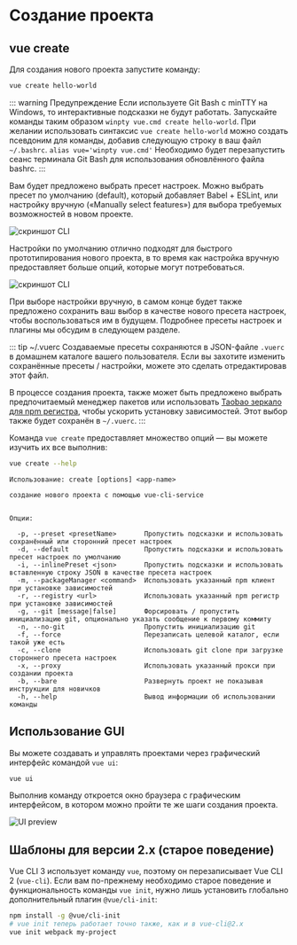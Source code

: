 # Создание проекта

## vue create

Для создания нового проекта запустите команду:

``` bash
vue create hello-world
```

::: warning Предупреждение
Если используете Git Bash с minTTY на Windows, то интерактивные подсказки не будут работать. Запускайте команды таким образом `winpty vue.cmd create hello-world`.
При желании использовать синтаксис `vue create hello-world` можно создать псевдоним для команды, добавив следующую строку в ваш файл `~/.bashrc`.
`alias vue='winpty vue.cmd'`
Необходимо будет перезапустить сеанс терминала Git Bash для использования обновлённого файла bashrc.
:::

Вам будет предложено выбрать пресет настроек. Можно выбрать пресет по умолчанию (default), который добавляет Babel + ESLint, или настройку вручную («Manually select features») для выбора требуемых возможностей в новом проекте.

![скриншот CLI](/cli-new-project.png)

Настройки по умолчанию отлично подходят для быстрого прототипирования нового проекта, в то время как настройка вручную предоставляет больше опций, которые могут потребоваться.

![скриншот CLI](/cli-select-features.png)

При выборе настройки вручную, в самом конце будет также предложено сохранить ваш выбор в качестве нового пресета настроек, чтобы воспользоваться им в будущем. Подробнее пресеты настроек и плагины мы обсудим в следующем разделе.

::: tip ~/.vuerc
Создаваемые пресеты сохраняются в JSON-файле `.vuerc` в домашнем каталоге вашего пользователя. Если вы захотите изменить сохранённые пресеты / настройки, можете это сделать отредактировав этот файл.

В процессе создания проекта, также может быть предложено выбрать предпочитаемый менеджер пакетов или использовать [Taobao зеркало для npm регистра](https://npm.taobao.org/), чтобы ускорить установку зависимостей. Этот выбор также будет сохранён в `~/.vuerc`.
:::

Команда `vue create` предоставляет множество опций — вы можете изучить их все выполнив:

``` bash
vue create --help
```

```
Использование: create [options] <app-name>

создание нового проекта с помощью vue-cli-service


Опции:

  -p, --preset <presetName>       Пропустить подсказки и использовать сохранённый или сторонний пресет настроек
  -d, --default                   Пропустить подсказки и использовать пресет настроек по умолчанию
  -i, --inlinePreset <json>       Пропустить подсказки и использовать вставленную строку JSON в качестве пресета настроек
  -m, --packageManager <command>  Использовать указанный npm клиент при установке зависимостей
  -r, --registry <url>            Использовать указанный npm регистр при установке зависимостей
  -g, --git [message|false]       Форсировать / пропустить инициализацию git, опционально указать сообщение к первому коммиту
  -n, --no-git                    Пропустить инициализацию git
  -f, --force                     Перезаписать целевой каталог, если такой уже есть
  -c, --clone                     Использовать git clone при загрузке стороннего пресета настроек
  -x, --proxy                     Использовать указанный прокси при создании проекта
  -b, --bare                      Развернуть проект не показывая инструкции для новичков
  -h, --help                      Вывод информации об использовании команды
```

## Использование GUI

Вы можете создавать и управлять проектами через графический интерфейс командой `vue ui`:

``` bash
vue ui
```

Выполнив команду откроется окно браузера с графическим интерфейсом, в котором можно пройти те же шаги создания проекта.

![UI preview](/ui-new-project.png)

## Шаблоны для версии 2.x (старое поведение)

Vue CLI 3 использует команду `vue`, поэтому он перезаписывает Vue CLI 2 (`vue-cli`). Если вам по-прежнему необходимо старое поведение и функциональность команды `vue init`, нужно лишь установить глобально дополнительный плагин `@vue/cli-init`:

``` bash
npm install -g @vue/cli-init
# vue init теперь работает точно также, как и в vue-cli@2.x
vue init webpack my-project
```
